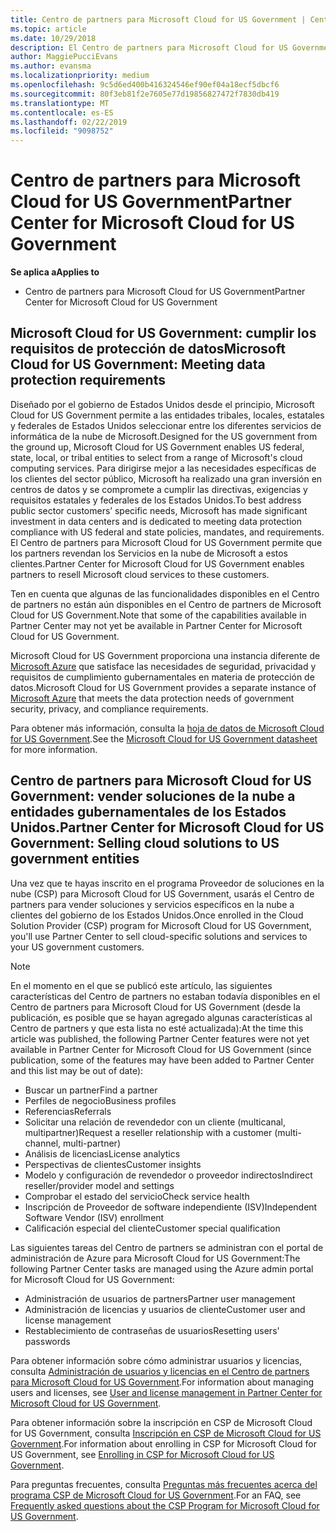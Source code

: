 ```yaml
---
title: Centro de partners para Microsoft Cloud for US Government | Centro de partners para Microsoft Cloud for US Government
ms.topic: article
ms.date: 10/29/2018
description: El Centro de partners para Microsoft Cloud for US Government es el portal empresarial para los partners de Microsoft que quieren ofrecer soluciones en la nube de Microsoft a clientes que trabajan con los organismos gubernamentales en los Estados Unidos.
author: MaggiePucciEvans
ms.author: evansma
ms.localizationpriority: medium
ms.openlocfilehash: 9c5d6ed400b416324546ef90ef04a18ecf5dbcf6
ms.sourcegitcommit: 80f3eb81f2e7605e77d19856827472f7830db419
ms.translationtype: MT
ms.contentlocale: es-ES
ms.lasthandoff: 02/22/2019
ms.locfileid: "9098752"
---
```

# <a name="partner-center-for-microsoft-cloud-for-us-government"></a><span data-ttu-id="ec371-103">Centro de partners para Microsoft Cloud for US Government</span><span class="sxs-lookup"><span data-stu-id="ec371-103">Partner Center for Microsoft Cloud for US Government</span></span>

**<span data-ttu-id="ec371-104">Se aplica a</span><span class="sxs-lookup"><span data-stu-id="ec371-104">Applies to</span></span>**

-  <span data-ttu-id="ec371-105">Centro de partners para Microsoft Cloud for US Government</span><span class="sxs-lookup"><span data-stu-id="ec371-105">Partner Center for Microsoft Cloud for US Government</span></span>

## <a name="microsoft-cloud-for-us-government-meeting-data-protection-requirements"></a><span data-ttu-id="ec371-106">Microsoft Cloud for US Government: cumplir los requisitos de protección de datos</span><span class="sxs-lookup"><span data-stu-id="ec371-106">Microsoft Cloud for US Government: Meeting data protection requirements</span></span> 

<span data-ttu-id="ec371-107">Diseñado por el gobierno de Estados Unidos desde el principio, Microsoft Cloud for US Government permite a las entidades tribales, locales, estatales y federales de Estados Unidos seleccionar entre los diferentes servicios de informática de la nube de Microsoft.</span><span class="sxs-lookup"><span data-stu-id="ec371-107">Designed for the US government from the ground up, Microsoft Cloud for US Government enables US federal, state, local, or tribal entities to select from a range of Microsoft's cloud computing services.</span></span> <span data-ttu-id="ec371-108">Para dirigirse mejor a las necesidades específicas de los clientes del sector público, Microsoft ha realizado una gran inversión en centros de datos y se compromete a cumplir las directivas, exigencias y requisitos estatales y federales de los Estados Unidos.</span><span class="sxs-lookup"><span data-stu-id="ec371-108">To best address public sector customers’ specific needs, Microsoft has made significant investment in data centers and is dedicated to meeting data protection compliance with US federal and state policies, mandates, and requirements.</span></span> <span data-ttu-id="ec371-109">El Centro de partners para Microsoft Cloud for US Government permite que los partners revendan los Servicios en la nube de Microsoft a estos clientes.</span><span class="sxs-lookup"><span data-stu-id="ec371-109">Partner Center for Microsoft Cloud for US Government enables partners to resell Microsoft cloud services to these customers.</span></span>

<span data-ttu-id="ec371-110">Ten en cuenta que algunas de las funcionalidades disponibles en el Centro de partners no están aún disponibles en el Centro de partners de Microsoft Cloud for US Government.</span><span class="sxs-lookup"><span data-stu-id="ec371-110">Note that some of the capabilities available in Partner Center may not yet be available in Partner Center for Microsoft Cloud for US Government.</span></span>

<span data-ttu-id="ec371-111">Microsoft Cloud for US Government proporciona una instancia diferente de [Microsoft Azure](https://azure.microsoft.com/en-us/overview/clouds/government/) que satisface las necesidades de seguridad, privacidad y requisitos de cumplimiento gubernamentales en materia de protección de datos.</span><span class="sxs-lookup"><span data-stu-id="ec371-111">Microsoft Cloud for US Government provides a separate instance of [Microsoft Azure](https://azure.microsoft.com/en-us/overview/clouds/government/) that meets the data protection needs of government security, privacy, and compliance requirements.</span></span> 

<span data-ttu-id="ec371-112">Para obtener más información, consulta la [hoja de datos de Microsoft Cloud for US Government](https://download.microsoft.com/download/C/9/C/C9CA3002-DFC4-4ADA-841F-DF42AEC042FB/Microsoft_Azure_Government_Datasheet_EN_US.PDF).</span><span class="sxs-lookup"><span data-stu-id="ec371-112">See the [Microsoft Cloud for US Government datasheet](https://download.microsoft.com/download/C/9/C/C9CA3002-DFC4-4ADA-841F-DF42AEC042FB/Microsoft_Azure_Government_Datasheet_EN_US.PDF) for more information.</span></span>

## <a name="partner-center-for-microsoft-cloud-for-us-government-selling-cloud-solutions-to-us-government-entities"></a><span data-ttu-id="ec371-113">Centro de partners para Microsoft Cloud for US Government: vender soluciones de la nube a entidades gubernamentales de los Estados Unidos.</span><span class="sxs-lookup"><span data-stu-id="ec371-113">Partner Center for Microsoft Cloud for US Government: Selling cloud solutions to US government entities</span></span>

<span data-ttu-id="ec371-114">Una vez que te hayas inscrito en el programa Proveedor de soluciones en la nube (CSP) para Microsoft Cloud for US Government, usarás el Centro de partners para vender soluciones y servicios específicos en la nube a clientes del gobierno de los Estados Unidos.</span><span class="sxs-lookup"><span data-stu-id="ec371-114">Once enrolled in the Cloud Solution Provider (CSP) program for Microsoft Cloud for US Government, you'll use Partner Center to sell cloud-specific solutions and services to your US government customers.</span></span> 

> [!NOTE]  
> <span data-ttu-id="ec371-115">En el momento en el que se publicó este artículo, las siguientes características del Centro de partners no estaban todavía disponibles en el Centro de partners para Microsoft Cloud for US Government (desde la publicación, es posible que se hayan agregado algunas características al Centro de partners y que esta lista no esté actualizada):</span><span class="sxs-lookup"><span data-stu-id="ec371-115">At the time this article was published, the following Partner Center features were not yet available in Partner Center for Microsoft Cloud for US Government (since publication, some of the features may have been added to Partner Center and this list may be out of date):</span></span>

- <span data-ttu-id="ec371-116">Buscar un partner</span><span class="sxs-lookup"><span data-stu-id="ec371-116">Find a partner</span></span>
- <span data-ttu-id="ec371-117">Perfiles de negocio</span><span class="sxs-lookup"><span data-stu-id="ec371-117">Business profiles</span></span>
- <span data-ttu-id="ec371-118">Referencias</span><span class="sxs-lookup"><span data-stu-id="ec371-118">Referrals</span></span>
- <span data-ttu-id="ec371-119">Solicitar una relación de revendedor con un cliente (multicanal, multipartner)</span><span class="sxs-lookup"><span data-stu-id="ec371-119">Request a reseller relationship with a customer (multi-channel, multi-partner)</span></span>
- <span data-ttu-id="ec371-120">Análisis de licencias</span><span class="sxs-lookup"><span data-stu-id="ec371-120">License analytics</span></span>
- <span data-ttu-id="ec371-121">Perspectivas de clientes</span><span class="sxs-lookup"><span data-stu-id="ec371-121">Customer insights</span></span>
- <span data-ttu-id="ec371-122">Modelo y configuración de revendedor o proveedor indirectos</span><span class="sxs-lookup"><span data-stu-id="ec371-122">Indirect reseller/provider model and settings</span></span>
- <span data-ttu-id="ec371-123">Comprobar el estado del servicio</span><span class="sxs-lookup"><span data-stu-id="ec371-123">Check service health</span></span>
- <span data-ttu-id="ec371-124">Inscripción de Proveedor de software independiente (ISV)</span><span class="sxs-lookup"><span data-stu-id="ec371-124">Independent Software Vendor (ISV) enrollment</span></span>
- <span data-ttu-id="ec371-125">Calificación especial del cliente</span><span class="sxs-lookup"><span data-stu-id="ec371-125">Customer special qualification</span></span>

<span data-ttu-id="ec371-126">Las siguientes tareas del Centro de partners se administran con el portal de administración de Azure para Microsoft Cloud for US Government:</span><span class="sxs-lookup"><span data-stu-id="ec371-126">The following Partner Center tasks are managed using the Azure admin portal for Microsoft Cloud for US Government:</span></span> 

-   <span data-ttu-id="ec371-127">Administración de usuarios de partners</span><span class="sxs-lookup"><span data-stu-id="ec371-127">Partner user management</span></span>
-   <span data-ttu-id="ec371-128">Administración de licencias y usuarios de cliente</span><span class="sxs-lookup"><span data-stu-id="ec371-128">Customer user and license management</span></span>
-   <span data-ttu-id="ec371-129">Restablecimiento de contraseñas de usuarios</span><span class="sxs-lookup"><span data-stu-id="ec371-129">Resetting users' passwords</span></span>

<span data-ttu-id="ec371-130">Para obtener información sobre cómo administrar usuarios y licencias, consulta [Administración de usuarios y licencias en el Centro de partners para Microsoft Cloud for US Government](user-management-in-partner-center-for-microsoft-us-govt-cloud.md).</span><span class="sxs-lookup"><span data-stu-id="ec371-130">For information about managing users and licenses, see [User and license management in Partner Center for Microsoft Cloud for US Government](user-management-in-partner-center-for-microsoft-us-govt-cloud.md).</span></span>

<span data-ttu-id="ec371-131">Para obtener información sobre la inscripción en CSP de Microsoft Cloud for US Government, consulta [Inscripción en CSP de Microsoft Cloud for US Government](enroll-in-csp-for-microsoft-us-govt-cloud.md).</span><span class="sxs-lookup"><span data-stu-id="ec371-131">For information about enrolling in CSP for Microsoft Cloud for US Government, see [Enrolling in CSP for Microsoft Cloud for US Government](enroll-in-csp-for-microsoft-us-govt-cloud.md).</span></span>

<span data-ttu-id="ec371-132">Para preguntas frecuentes, consulta [Preguntas más frecuentes acerca del programa CSP de Microsoft Cloud for US Government](faq-for-us-govt-cloud.md).</span><span class="sxs-lookup"><span data-stu-id="ec371-132">For an FAQ, see [Frequently asked questions about the CSP Program for Microsoft Cloud for US Government](faq-for-us-govt-cloud.md).</span></span>